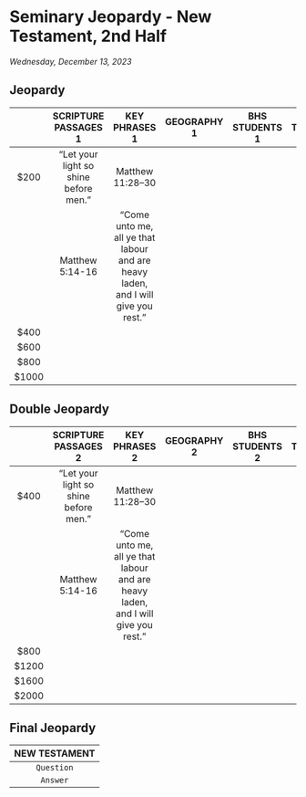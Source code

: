 # Seminary Jeopardy - New Testament, 2nd Half

_Wednesday, December 13, 2023_

## Jeopardy

| | SCRIPTURE PASSAGES 1 | KEY PHRASES 1 | GEOGRAPHY 1 | BHS STUDENTS 1 | BHS TEACHERS 1 | APOSTLES 1 |
|:--:|:--:|:--:|:--:|:--:|:--:|:--:|
| $200 | “Let your light so shine before men.” | Matthew 11:28–30 | | | | |
| | Matthew 5:14-16 | “Come unto me, all ye that labour and are heavy laden, and I will give you rest.” | | | | |
| $400 | | | | | | |
| $600 | | | | | | |
| $800 | | | | | | |
| $1000 | | | | | | |

## Double Jeopardy

| | SCRIPTURE PASSAGES 2 | KEY PHRASES 2 | GEOGRAPHY 2 | BHS STUDENTS 2 | BHS TEACHERS 2 | APOSTLES 2 |
|:--:|:--:|:--:|:--:|:--:|:--:|:--:|
| $400 | “Let your light so shine before men.” | Matthew 11:28–30 | | | | |
| | Matthew 5:14-16 | “Come unto me, all ye that labour and are heavy laden, and I will give you rest.” | | | | |
| $800 | | | | | | |
| $1200 | | | | | | |
| $1600 | | | | | | |
| $2000 | | | | | | |

## Final Jeopardy

| NEW TESTAMENT |
|:--:|
| `Question` |
| `Answer` |
